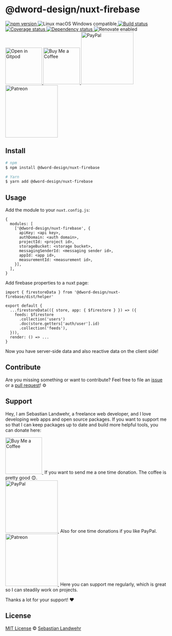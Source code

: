 <!-- TITLE/ -->
# @dword-design/nuxt-firebase
<!-- /TITLE -->

<!-- BADGES/ -->
<p>
    <a href="https://npmjs.org/package/@dword-design/nuxt-firebase">
      <img
        src="https://img.shields.io/npm/v/@dword-design/nuxt-firebase.svg"
        alt="npm version"
      >
    </a><img src="https://img.shields.io/badge/os-linux%20%7C%C2%A0macos%20%7C%C2%A0windows-blue" alt="Linux macOS Windows compatible"><a href="https://github.com/dword-design/nuxt-firebase/actions">
      <img
        src="https://github.com/dword-design/nuxt-firebase/workflows/build/badge.svg"
        alt="Build status"
      >
    </a><a href="https://codecov.io/gh/dword-design/nuxt-firebase">
      <img
        src="https://codecov.io/gh/dword-design/nuxt-firebase/branch/master/graph/badge.svg"
        alt="Coverage status"
      >
    </a><a href="https://david-dm.org/dword-design/nuxt-firebase">
      <img src="https://img.shields.io/david/dword-design/nuxt-firebase" alt="Dependency status">
    </a><img src="https://img.shields.io/badge/renovate-enabled-brightgreen" alt="Renovate enabled"><br/><a href="https://gitpod.io/#https://github.com/dword-design/nuxt-firebase">
      <img
        src="https://gitpod.io/button/open-in-gitpod.svg"
        alt="Open in Gitpod"
        width="114"
      >
    </a><a href="https://www.buymeacoffee.com/dword">
      <img
        src="https://www.buymeacoffee.com/assets/img/guidelines/download-assets-sm-2.svg"
        alt="Buy Me a Coffee"
        width="114"
      >
    </a><a href="https://paypal.me/SebastianLandwehr">
      <img
        src="https://sebastianlandwehr.com/images/paypal.svg"
        alt="PayPal"
        width="163"
      >
    </a><a href="https://www.patreon.com/dworddesign">
      <img
        src="https://sebastianlandwehr.com/images/patreon.svg"
        alt="Patreon"
        width="163"
      >
    </a>
</p>
<!-- /BADGES -->

<!-- DESCRIPTION/ -->

<!-- /DESCRIPTION -->

<!-- INSTALL/ -->
## Install

```bash
# npm
$ npm install @dword-design/nuxt-firebase

# Yarn
$ yarn add @dword-design/nuxt-firebase
```
<!-- /INSTALL -->

## Usage

Add the module to your `nuxt.config.js`:
```
{
  modules: [
    ['@dword-design/nuxt-firebase', {
      apiKey: <api key>,
      authDomain: <auth domain>,
      projectId: <project id>,
      storageBucket: <storage bucket>,
      messagingSenderId: <messaging sender id>,
      appId: <app id>,
      measurementId: <measurement id>,
    }],
  ],
}
```

Add firebase properties to a nuxt page:
```
import { firestoreData } from '@dword-design/nuxt-firebase/dist/helper'

export default {
  ...firestoreData(({ store, app: { $firestore } }) => ({
    feeds: $firestore
      .collection('users')
      .doc(store.getters['auth/user'].id)
      .collection('feeds'),
  })),
  render: () => ...
}
```

Now you have server-side data and also reactive data on the client side!

<!-- LICENSE/ -->
## Contribute

Are you missing something or want to contribute? Feel free to file an [issue](https://github.com/dword-design/nuxt-firebase/issues) or a [pull request](https://github.com/dword-design/nuxt-firebase/pulls)! ⚙️

## Support

Hey, I am Sebastian Landwehr, a freelance web developer, and I love developing web apps and open source packages. If you want to support me so that I can keep packages up to date and build more helpful tools, you can donate here:

<p>
  <a href="https://www.buymeacoffee.com/dword">
    <img
      src="https://www.buymeacoffee.com/assets/img/guidelines/download-assets-sm-2.svg"
      alt="Buy Me a Coffee"
      width="114"
    >
  </a>&nbsp;If you want to send me a one time donation. The coffee is pretty good 😊.<br/>
  <a href="https://paypal.me/SebastianLandwehr">
    <img
      src="https://sebastianlandwehr.com/images/paypal.svg"
      alt="PayPal"
      width="163"
    >
  </a>&nbsp;Also for one time donations if you like PayPal.<br/>
  <a href="https://www.patreon.com/dworddesign">
    <img
      src="https://sebastianlandwehr.com/images/patreon.svg"
      alt="Patreon"
      width="163"
    >
  </a>&nbsp;Here you can support me regularly, which is great so I can steadily work on projects.
</p>

Thanks a lot for your support! ❤️

## License

[MIT License](https://opensource.org/licenses/MIT) © [Sebastian Landwehr](https://sebastianlandwehr.com)
<!-- /LICENSE -->
